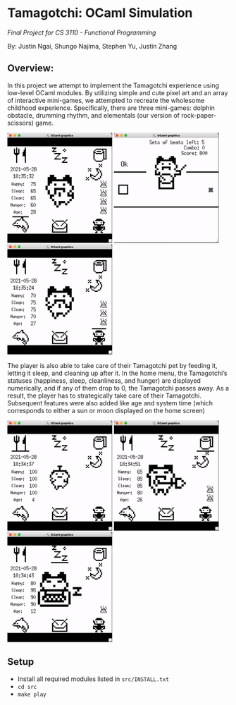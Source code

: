 # Tamagotchi: OCaml Simulation

_Final Project for CS 3110 - Functional Programming_

By: Justin Ngai, Shungo Najima, Stephen Yu, Justin Zhang

## Overview:

In this project we attempt to implement the Tamagotchi experience using low-level OCaml modules. By utilizing simple and cute pixel art and an array of interactive mini-games, we attempted to recreate the wholesome childhood experience. Specifically, there are three mini-games: dolphin obstacle, drumming rhythm, and elementals (our version of rock-paper-scissors) game.

<img src="assets/dolphin.gif" height="250">
<img src="assets/drum.gif" height="250">
<img src="assets/elem.gif" height="250">

The player is also able to take care of their Tamagotchi pet by feeding it, letting it sleep, and cleaning up after it. In the home menu, the Tamagotchi’s statuses (happiness, sleep, cleanliness, and hunger) are displayed numerically, and if any of them drop to 0, the Tamagotchi passes away. As a result, the player has to strategically take care of their Tamagotchi. Subsequent features were also added like age and system time (which corresponds to either a sun or moon displayed on the home screen)

<img src="assets/eat.gif" height="250">
<img src="assets/poop.gif" height="250">
<img src="assets/sleep.gif" height="250">

## Setup

-   Install all required modules listed in `src/INSTALL.txt`
-   `cd src`
-   `make play`
